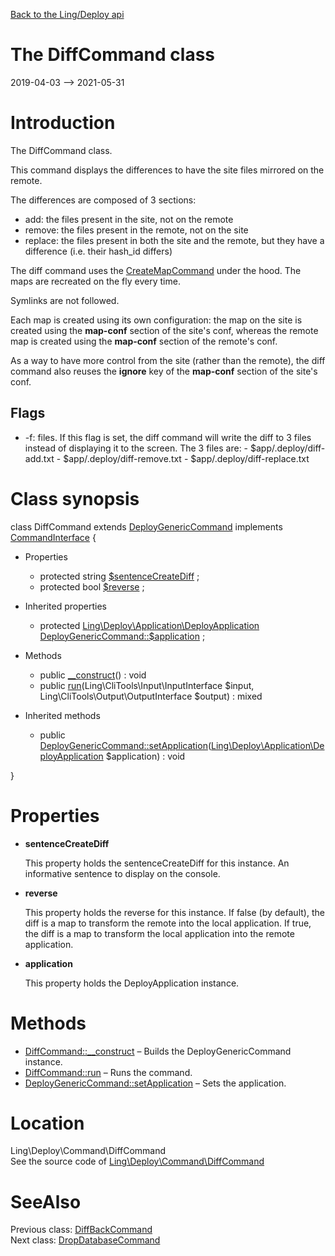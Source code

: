 [Back to the Ling/Deploy api](https://github.com/lingtalfi/Deploy/blob/master/doc/api/Ling/Deploy.md)



The DiffCommand class
================
2019-04-03 --> 2021-05-31






Introduction
============

The DiffCommand class.

This command displays the differences to have the site files mirrored on the remote.

The differences are composed of 3 sections:

- add: the files present in the site, not on the remote
- remove: the files present in the remote, not on the site
- replace: the files present in both the site and the remote, but they have a difference (i.e. their hash_id differs)


The diff command uses the [CreateMapCommand](https://github.com/lingtalfi/Deploy/blob/master/doc/api/Ling/Deploy/Command/CreateMapCommand.md) under the hood.
The maps are recreated on the fly every time.

Symlinks are not followed.

Each map is created using its own configuration: the map on the site is created using the **map-conf** section of the site's conf,
whereas the remote map is created using the **map-conf** section of the remote's conf.

As a way to have more control from the site (rather than the remote), the diff command also reuses the
**ignore** key of the **map-conf** section of the site's conf.





Flags
------------
- -f: files. If this flag is set, the diff command will write the diff to 3 files instead of displaying it
         to the screen. The 3 files are:
             - $app/.deploy/diff-add.txt
             - $app/.deploy/diff-remove.txt
             - $app/.deploy/diff-replace.txt



Class synopsis
==============


class <span class="pl-k">DiffCommand</span> extends [DeployGenericCommand](https://github.com/lingtalfi/Deploy/blob/master/doc/api/Ling/Deploy/Command/DeployGenericCommand.md) implements [CommandInterface](https://github.com/lingtalfi/CliTools/blob/master/doc/api/Ling/CliTools/Command/CommandInterface.md) {

- Properties
    - protected string [$sentenceCreateDiff](#property-sentenceCreateDiff) ;
    - protected bool [$reverse](#property-reverse) ;

- Inherited properties
    - protected [Ling\Deploy\Application\DeployApplication](https://github.com/lingtalfi/Deploy/blob/master/doc/api/Ling/Deploy/Application/DeployApplication.md) [DeployGenericCommand::$application](#property-application) ;

- Methods
    - public [__construct](https://github.com/lingtalfi/Deploy/blob/master/doc/api/Ling/Deploy/Command/DiffCommand/__construct.md)() : void
    - public [run](https://github.com/lingtalfi/Deploy/blob/master/doc/api/Ling/Deploy/Command/DiffCommand/run.md)(Ling\CliTools\Input\InputInterface $input, Ling\CliTools\Output\OutputInterface $output) : mixed

- Inherited methods
    - public [DeployGenericCommand::setApplication](https://github.com/lingtalfi/Deploy/blob/master/doc/api/Ling/Deploy/Command/DeployGenericCommand/setApplication.md)([Ling\Deploy\Application\DeployApplication](https://github.com/lingtalfi/Deploy/blob/master/doc/api/Ling/Deploy/Application/DeployApplication.md) $application) : void

}




Properties
=============

- <span id="property-sentenceCreateDiff"><b>sentenceCreateDiff</b></span>

    This property holds the sentenceCreateDiff for this instance.
    An informative sentence to display on the console.
    
    

- <span id="property-reverse"><b>reverse</b></span>

    This property holds the reverse for this instance.
    If false (by default), the diff is a map to transform the remote into the local application.
    If true, the diff is a map to transform the local application into the remote application.
    
    

- <span id="property-application"><b>application</b></span>

    This property holds the DeployApplication instance.
    
    



Methods
==============

- [DiffCommand::__construct](https://github.com/lingtalfi/Deploy/blob/master/doc/api/Ling/Deploy/Command/DiffCommand/__construct.md) &ndash; Builds the DeployGenericCommand instance.
- [DiffCommand::run](https://github.com/lingtalfi/Deploy/blob/master/doc/api/Ling/Deploy/Command/DiffCommand/run.md) &ndash; Runs the command.
- [DeployGenericCommand::setApplication](https://github.com/lingtalfi/Deploy/blob/master/doc/api/Ling/Deploy/Command/DeployGenericCommand/setApplication.md) &ndash; Sets the application.





Location
=============
Ling\Deploy\Command\DiffCommand<br>
See the source code of [Ling\Deploy\Command\DiffCommand](https://github.com/lingtalfi/Deploy/blob/master/Command/DiffCommand.php)



SeeAlso
==============
Previous class: [DiffBackCommand](https://github.com/lingtalfi/Deploy/blob/master/doc/api/Ling/Deploy/Command/DiffBackCommand.md)<br>Next class: [DropDatabaseCommand](https://github.com/lingtalfi/Deploy/blob/master/doc/api/Ling/Deploy/Command/DropDatabaseCommand.md)<br>
